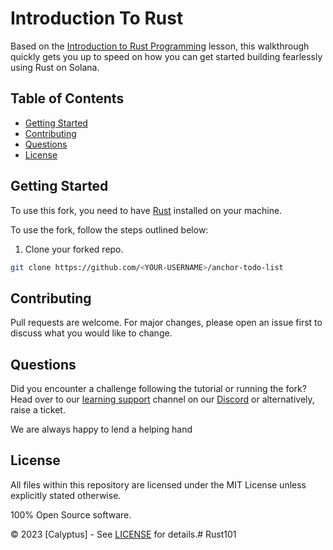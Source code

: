 # Introduction To Rust

Based on the [Introduction to Rust Programming](httpshttps://calyptus.co/lessons/introduction-to-rust-programming/) lesson, this walkthrough quickly gets you up to speed on how you can get started building fearlessly using Rust on Solana.

## Table of Contents
- [Getting Started](#getting-started)
- [Contributing](#contributing)
- [Questions](#questions)
- [License](#license)

## Getting Started

To use this fork, you need to have [Rust](https://www.rust-lang.org/tools/install) installed on your machine.  

To use the fork, follow the steps outlined below: 

1. Clone your forked repo.

```bash
git clone https://github.com/<YOUR-USERNAME>/anchor-todo-list
```

## Contributing

Pull requests are welcome. For major changes, please open an issue first to discuss what you would like to change.

## Questions

Did you encounter a challenge following the tutorial or running the fork? 
Head over to our [learning support](https://discord.com/channels/1130457754826461216/1132978998155165806) channel on our [Discord](https://discord.gg/38KftAhW) or alternatively, raise a ticket. 

We are always happy to lend a helping hand

## License

All files within this repository are licensed under the MIT License unless explicitly stated otherwise.

100% Open Source software.

© 2023 [Calyptus] - See [LICENSE](https://opensource.org/license/mit/) for details.#   R u s t 1 0 1  
 